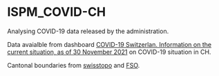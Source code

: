 # ISPM_COVID-CH

Analysing COVID-19 data released by the administration.  

Data avaialble from dashboard [COVID-⁠19 Switzerlan. Information on the current situation, as of 30 November 2021](https://www.covid19.admin.ch/en/overview) on COVID-19 situation in CH.  


Cantonal boundaries from [swisstopo](https://shop.swisstopo.admin.ch/en/products/landscape/boundaries3D) and [FSO](https://www.bfs.admin.ch/bfs/en/home/services/geostat/swiss-federal-statistics-geodata/administrative-boundaries/generalized-boundaries-local-regional-authorities.html).


